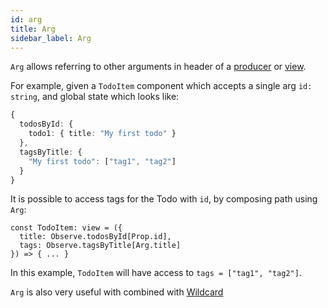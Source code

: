 ```yaml
---
id: arg
title: Arg
sidebar_label: Arg
---
```


`Arg` allows referring to other arguments in header of a
[producer](/docs/api/producer) or [view](/docs/api/view).

For example, given a `TodoItem` component which accepts a single arg `id:
string`, and global state which looks like:

```ts
{
  todosById: {
    todo1: { title: "My first todo" }
  },
  tagsByTitle: {
    "My first todo": ["tag1", "tag2"]
  }
}
```

It is possible to access tags for the Todo with `id`, by composing path using
`Arg`:

```tsx
const TodoItem: view = ({
  title: Observe.todosById[Prop.id],
  tags: Observe.tagsByTitle[Arg.title]
}) => { ... }
```

In this example, `TodoItem` will have access to `tags = ["tag1", "tag2"]`.

`Arg` is also very useful with combined with
[Wildcard](/docs/api/path-composers/wildcard)
